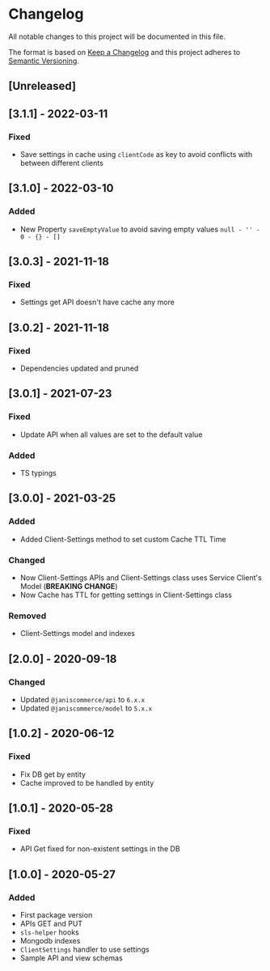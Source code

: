 # Changelog

All notable changes to this project will be documented in this file.

The format is based on [Keep a Changelog](http://keepachangelog.com/en/1.0.0/)
and this project adheres to [Semantic Versioning](http://semver.org/spec/v2.0.0.html).

## [Unreleased]

## [3.1.1] - 2022-03-11
### Fixed
- Save settings in cache using `clientCode` as key to avoid conflicts with between different clients

## [3.1.0] - 2022-03-10
### Added
- New Property `saveEmptyValue` to avoid saving empty values `null - '' - 0 - {} - []`

## [3.0.3] - 2021-11-18
### Fixed
- Settings get API doesn't have cache any more

## [3.0.2] - 2021-11-18
### Fixed
- Dependencies updated and pruned

## [3.0.1] - 2021-07-23
### Fixed
- Update API when all values are set to the default value

### Added
- TS typings

## [3.0.0] - 2021-03-25
### Added
- Added Client-Settings method to set custom Cache TTL Time

### Changed
- Now Client-Settings APIs and Client-Settings class uses Service Client's Model  (**BREAKING CHANGE**)
- Now Cache has TTL for getting settings in Client-Settings class

### Removed
- Client-Settings model and indexes

## [2.0.0] - 2020-09-18
### Changed
- Updated `@janiscommerce/api` to `6.x.x`
- Updated `@janiscommerce/model` to `5.x.x`

## [1.0.2] - 2020-06-12
### Fixed
- Fix DB get by entity
- Cache improved to be handled by entity

## [1.0.1] - 2020-05-28
### Fixed
- API Get fixed for non-existent settings in the DB

## [1.0.0] - 2020-05-27
### Added
- First package version
- APIs GET and PUT
- `sls-helper` hooks
- Mongodb indexes
- `ClientSettings` handler to use settings
- Sample API and view schemas
